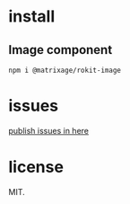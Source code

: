 # install

## Image component

`npm i @matrixage/rokit-image`

# issues

[publish issues in here](https://github.com/MatrixAge/rokit/issues)

# license

MIT.